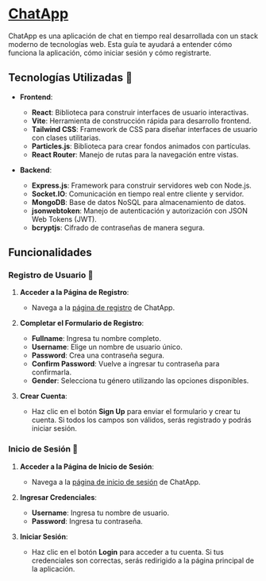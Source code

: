 # [ChatApp](https://chatapp-xhvh.onrender.com/)

ChatApp es una aplicación de chat en tiempo real desarrollada con un stack moderno de tecnologías web. Esta guía te ayudará a entender cómo funciona la aplicación, cómo iniciar sesión y cómo registrarte.

## Tecnologías Utilizadas 🚀

- **Frontend**:
  - **React**: Biblioteca para construir interfaces de usuario interactivas.
  - **Vite**: Herramienta de construcción rápida para desarrollo frontend.
  - **Tailwind CSS**: Framework de CSS para diseñar interfaces de usuario con clases utilitarias.
  - **Particles.js**: Biblioteca para crear fondos animados con partículas.
  - **React Router**: Manejo de rutas para la navegación entre vistas.

- **Backend**:
  - **Express.js**: Framework para construir servidores web con Node.js.
  - **Socket.IO**: Comunicación en tiempo real entre cliente y servidor.
  - **MongoDB**: Base de datos NoSQL para almacenamiento de datos.
  - **jsonwebtoken**: Manejo de autenticación y autorización con JSON Web Tokens (JWT).
  - **bcryptjs**: Cifrado de contraseñas de manera segura.

## Funcionalidades

### Registro de Usuario 📝

1. **Acceder a la Página de Registro**:
   - Navega a la [página de registro](https://chatapp-xhvh.onrender.com/signup) de ChatApp.

2. **Completar el Formulario de Registro**:
   - **Fullname**: Ingresa tu nombre completo.
   - **Username**: Elige un nombre de usuario único.
   - **Password**: Crea una contraseña segura.
   - **Confirm Password**: Vuelve a ingresar tu contraseña para confirmarla.
   - **Gender**: Selecciona tu género utilizando las opciones disponibles.

3. **Crear Cuenta**:
   - Haz clic en el botón **Sign Up** para enviar el formulario y crear tu cuenta. Si todos los campos son válidos, serás registrado y podrás iniciar sesión.

### Inicio de Sesión 🔑

1. **Acceder a la Página de Inicio de Sesión**:
   - Navega a la [página de inicio de sesión](https://chatapp-xhvh.onrender.com/login) de ChatApp.

2. **Ingresar Credenciales**:
   - **Username**: Ingresa tu nombre de usuario.
   - **Password**: Ingresa tu contraseña.

3. **Iniciar Sesión**:
   - Haz clic en el botón **Login** para acceder a tu cuenta. Si tus credenciales son correctas, serás redirigido a la página principal de la aplicación.





